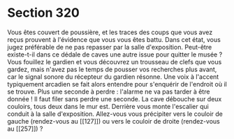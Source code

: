 # Section 320

Vous êtes couvert de poussière, et les traces des coups que vous avez reçus prouvent à l'évidence que vous vous êtes battu. Dans cet état, vous jugez préférable de ne pas repasser par la salle d'exposition. Peut-être existe-t-il dans ce dédale de caves une autre issue pour quitter le musée ? Vous fouillez le gardien et vous découvrez un trousseau de clefs que vous gardez, mais n'avez pas le temps de pousser vos recherches plus avant, car le signal sonore du récepteur du gardien résonne. Une voix à l'accent typiquement arcadien se fait alors entendre pour s'enquérir de l'endroit où il se trouve. Plus une seconde à perdre : l'alarme ne va pas tarder à être donnée ! Il faut filer sans perdre une seconde. La cave débouche sur deux couloirs, tous deux dans le mur est. Derrière vous monte l'escalier qui conduit à la salle d'exposition. Allez-vous vous précipiter vers le couloir de gauche (rendez-vous au [[127]]) ou vers le couloir de droite (rendez-vous au [[257]]) ?